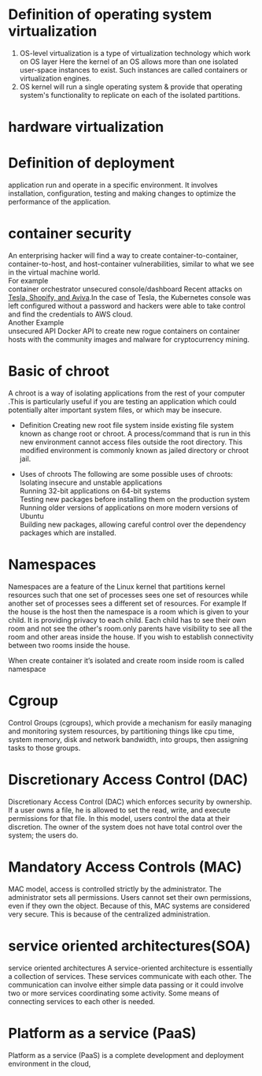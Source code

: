 # Definition of operating system virtualization     
1. OS-level virtualization is a type of virtualization technology which work on OS layer Here the kernel of an OS allows more than one isolated user-space instances to exist. Such instances are called containers or virtualization engines.   
2. OS kernel will run a single operating system & provide that operating system's functionality to replicate on each of the isolated partitions.  
  
# hardware virtualization        


# Definition of deployment  
application run and operate in a specific environment. It involves installation, configuration, testing and making changes to optimize the performance of the application. 

# container security   
An enterprising hacker will find a way to create container-to-container, container-to-host, and host-container vulnerabilities,   similar to what we see in the virtual machine world.  
For example    
container orchestrator unsecured console/dashboard Recent attacks on [Tesla, Shopify, and Aviva](https://redlock.io/blog/cryptojacking-tesla).In the case of Tesla, the Kubernetes console was left configured without a password and hackers were able to take control and find the credentials to AWS cloud.   
Another Example   
unsecured API Docker API to create new rogue containers on container hosts with the community images and malware for cryptocurrency mining.  
# Basic of chroot  

A chroot is a way of isolating applications from the rest of your computer .This is particularly useful if you are testing an application which could potentially alter important system files, or which may be insecure.  

 * Definition
Creating new root file system inside existing file system known as change root or chroot. A process/command that is run in this new environment cannot access files outside the root directory. This modified environment is commonly known as jailed directory or chroot jail.  

* Uses of chroots
The following are some possible uses of chroots:   
Isolating insecure and unstable applications    
Running 32-bit applications on 64-bit systems    
Testing new packages before installing them on the production system    
Running older versions of applications on more modern versions of Ubuntu    
Building new packages, allowing careful control over the dependency packages which are installed.     
       
# Namespaces
Namespaces are a feature of the Linux kernel that partitions kernel resources such that one set of processes sees one set of resources while another set of processes sees a different set of resources. 
For example 
If the house is the host then the namespace is a room which is given to your child. It is providing privacy to each child. Each child has to see their own room and not see the other's room.only parents have visibility to see all the room and other areas inside the house. If you wish to establish connectivity between two rooms inside the house. 

When create container it’s isolated and create room inside room is called namespace 
  
 # Cgroup 
Control Groups (cgroups), which provide a mechanism for easily managing and monitoring system resources, by partitioning things like cpu time, system memory, disk and network bandwidth, into groups, then assigning tasks to those groups.
    
# Discretionary Access Control (DAC)
Discretionary Access Control (DAC) which enforces security by ownership. If a user owns a file, he is allowed to set the read, write, and execute permissions for that file. In this model, users control the data at their discretion. The owner of the system does not have total control over the system; the users do.  

# Mandatory Access Controls (MAC)   
 MAC model, access is controlled strictly by the administrator. The administrator sets all permissions. Users cannot set their own permissions, even if they own the object. Because of this, MAC systems are considered very secure. This is because of the centralized administration.  
 
 #  service oriented architectures(SOA)
  service oriented architectures  A service-oriented architecture is essentially a collection of services. These services communicate with each other. The communication can involve either simple data passing or it could involve two or more services coordinating some activity. Some means of connecting services to each other is needed.  
  
 # Platform as a service (PaaS)
Platform as a service (PaaS) is a complete development and deployment environment in the cloud, 

